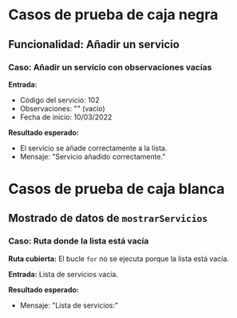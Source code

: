 # Casos de prueba de caja negra

## Funcionalidad: Añadir un servicio
### Caso: Añadir un servicio con observaciones vacías
**Entrada:**
- Código del servicio: 102
- Observaciones: "" (vacío)
- Fecha de inicio: 10/03/2022

**Resultado esperado:**
- El servicio se añade correctamente a la lista.
- Mensaje: "Servicio añadido correctamente."

# Casos de prueba de caja blanca

## Mostrado de datos de `mostrarServicios`

### Caso: Ruta donde la lista está vacía
**Ruta cubierta:** El bucle `for` no se ejecuta porque la lista está vacía.

**Entrada:** Lista de servicios vacía.

**Resultado esperado:**
- Mensaje: "Lista de servicios:"
